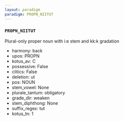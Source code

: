 ```yaml
---
layout: paradigm
paradigm: PROPN_NIITUT
---
```

### ` PROPN_NIITUT `

Plural-only proper noun with i:e stem and kk:k gradation
* harmony: back
* upos: PROPN
* kotus_av: C
* possessive: False
* clitics: False
* deletion: ut
* pos: NOUN
* stem_vowel: None
* plurale_tantum: obligatory
* grade_dir: weaken
* stem_diphthong: None
* suffix_regex: tut
* kotus_tn: 1
